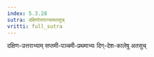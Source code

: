 ```yaml
---
index: 5.3.28
sutra: दक्षिणोत्तराभ्यामतसुच्
vritti: full_sutra
---
```


दक्षिण-उत्तराभ्याम् सप्तमी-पञ्चमी-प्रथमाभ्यः दिग्-देश-कालेषु अतसुच्  
